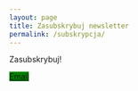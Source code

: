 ```yaml
---
layout: page
title: Zasubskrybuj newsletter
permalink: /subskrypcja/
---
```


Zasubskrybuj!

<a class="button"
style="background-color: green"
onclick="gtag('event', 'email', {});"
href="mailto: {{ site.email }}">Email
</a>